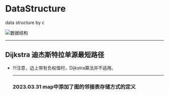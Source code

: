 # DataStructure
data structure by c

![数据结构](https://ts1.cn.mm.bing.net/th/id/R-C.ab08fd8947a8b237508c949456f1b749?rik=vewYAzGtLs3cBg&riu=http%3a%2f%2fwww.deskcar.com%2fdesktop%2ffengjing%2f20131110173536%2f1.jpg&ehk=zjk0PnZYqCNLzhJmylEIKjSBw7rgKwTQJXfi7ZgFO9U%3d&risl=&pid=ImgRaw&r=0)

---

## Dijkstra 迪杰斯特拉单源最短路径

* !!!注意，边上带有负权值时，Dijkstra算法并不适用。

  ---

  ### 2023.03.31 map中添加了图的邻接表存储方式的定义

  

  

  

